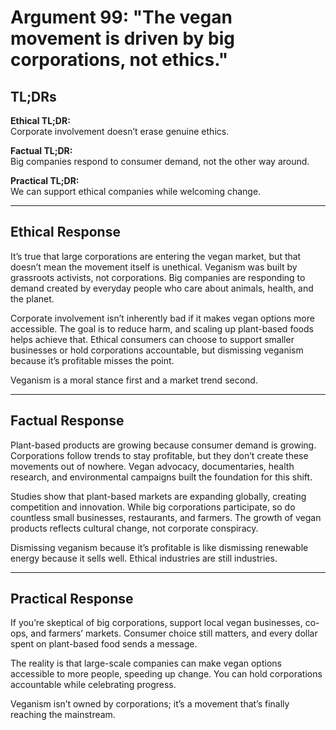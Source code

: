 <!-- type: Economic & Industry -->

# Argument 99: "The vegan movement is driven by big corporations, not ethics."

## TL;DRs

**Ethical TL;DR:**  
Corporate involvement doesn’t erase genuine ethics.

**Factual TL;DR:**  
Big companies respond to consumer demand, not the other way around.

**Practical TL;DR:**  
We can support ethical companies while welcoming change.

---

## Ethical Response

It’s true that large corporations are entering the vegan market, but that doesn’t mean the movement itself is unethical. Veganism was built by grassroots activists, not corporations. Big companies are responding to demand created by everyday people who care about animals, health, and the planet.

Corporate involvement isn’t inherently bad if it makes vegan options more accessible. The goal is to reduce harm, and scaling up plant-based foods helps achieve that. Ethical consumers can choose to support smaller businesses or hold corporations accountable, but dismissing veganism because it’s profitable misses the point.

Veganism is a moral stance first and a market trend second.

---

## Factual Response

Plant-based products are growing because consumer demand is growing. Corporations follow trends to stay profitable, but they don’t create these movements out of nowhere. Vegan advocacy, documentaries, health research, and environmental campaigns built the foundation for this shift.

Studies show that plant-based markets are expanding globally, creating competition and innovation. While big corporations participate, so do countless small businesses, restaurants, and farmers. The growth of vegan products reflects cultural change, not corporate conspiracy.

Dismissing veganism because it’s profitable is like dismissing renewable energy because it sells well. Ethical industries are still industries.

---

## Practical Response

If you’re skeptical of big corporations, support local vegan businesses, co-ops, and farmers’ markets. Consumer choice still matters, and every dollar spent on plant-based food sends a message.

The reality is that large-scale companies can make vegan options accessible to more people, speeding up change. You can hold corporations accountable while celebrating progress.

Veganism isn’t owned by corporations; it’s a movement that’s finally reaching the mainstream.
